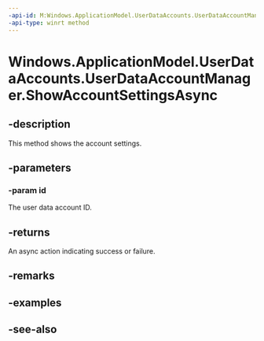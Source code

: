 ----api-id: M:Windows.ApplicationModel.UserDataAccounts.UserDataAccountManager.ShowAccountSettingsAsync(System.String)
-api-type: winrt method
---<!-- Method syntaxpublic Windows.Foundation.IAsyncAction ShowAccountSettingsAsync(System.String id)--># Windows.ApplicationModel.UserDataAccounts.UserDataAccountManager.ShowAccountSettingsAsync## -descriptionThis method shows the account settings.## -parameters### -param idThe user data account ID.## -returnsAn async action indicating success or failure.## -remarks## -examples## -see-also